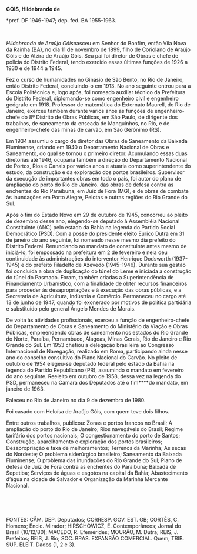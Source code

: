 **GÓIS, Hildebrando de**

\*pref. DF 1946-1947; dep. fed. BA 1955-1963.

 

*Hildebrando de Araújo Góis*nasceu em Senhor do Bonfim, então Vila Nova
da Rainha (BA), no dia 11 de novembro de 1899, filho de Coriolano de
Araújo Góis e de Alzira de Araújo Góis. Seu pai foi diretor de Obras e
chefe de polícia do Distrito Federal, tendo exercido essas últimas
funções de 1926 a 1930 e de 1944 a 1945.

Fez o curso de humanidades no Ginásio de São Bento, no Rio de Janeiro,
então Distrito Federal, concluindo-o em 1913. No ano seguinte entrou
para a Escola Politécnica e, logo após, foi nomeado auxiliar técnico da
Prefeitura do Distrito Federal, diplomando-se como engenheiro civil e
engenheiro geógrafo em 1918. Professor de matemática do Externato
Maurell, do Rio de Janeiro, exerceu também durante vários anos as
funções de engenheiro-chefe do 8º Distrito de Obras Públicas, em São
Paulo, de dirigente dos trabalhos, de saneamento da enseada de
Manguinhos, no Rio, e de engenheiro-chefe das minas de carvão, em São
Gerônimo (RS).

Em 1934 assumiu o cargo de diretor das Obras de Saneamento da Baixada
Fluminense, criando em 1940 o Departamento Nacional de Obras e
Saneamento, do qual se tornou o primeiro diretor. Acumulando essas duas
diretorias até 1946, ocuparia também a direção do Departamento Nacional
de Portos, Rios e Canais por vários anos e atuaria como superintendente
do estudo, da construção e da exploração dos portos brasileiros.
Supervisor da execução de importantes obras em todo o país, foi autor do
plano de ampliação do porto do Rio de Janeiro. das obras de defesa
contra as enchentes do Rio Paraibuna, em Juiz de Fora (MG), e de obras
de combate às inundações em Porto Alegre, Pelotas e outras regiões do
Rio Grande do Sul.

Após o fim do Estado Novo em 29 de outubro de 1945, concorreu ao pleito
de dezembro desse ano, elegendo-se deputado à Assembléia Nacional
Constituinte (ANC) pelo estado da Bahia na legenda do Partido Social
Democrático (PSD). Com a posse do presidente eleito Eurico Dutra em 31
de janeiro do ano seguinte, foi nomeado nesse mesmo dia prefeito do
Distrito Federal. Renunciando ao mandato de constituinte antes mesmo de
iniciá-lo, foi empossado na prefeitura em 2 de fevereiro e nela deu
continuidade às administrações do interventor Henrique Dodsworth
(1937-1945) e do prefeito Filadelfo de Azevedo (1945-1946). Durante sua
gestão foi concluída a obra de duplicação do túnel do Leme e iniciada a
construção do túnel do Pasmado. Foram, também criadas a Superintendência
de Financiamento Urbanístico, com a finalidade de obter recursos
financeiros para proceder às desapropriações e à execução das obras
públicas, e a Secretaria de Agricultura, Indústria e Comércio.
Permaneceu no cargo até 13 de junho de 1947, quando foi exonerado por
motivos de política partidária e substituído pelo general Ângelo Mendes
de Morais.

De volta às atividades profissionais, exerceu a função de
engenheiro-chefe do Departamento de Obras e Saneamento do Ministério da
Viação e Obras Públicas, empreendendo obras de saneamento nos estados do
Rio Grande do Norte, Paraíba, Pernambuco, Alagoas, Minas Gerais, Rio de
Janeiro e Rio Grande do Sul. Em 1953 chefiou a delegação brasileira ao
Congresso Internacional de Navegação, realizado em Roma, participando
ainda nesse ano do conselho consultivo do Plano Nacional do Carvão. No
pleito de outubro de 1954 elegeu-se deputado federal pelo estado da
Bahia na legenda do Partido Republicano (PR), assumindo o mandato em
fevereiro do ano seguinte. Reeleito em outubro de 1958, dessa vez na
legenda do PSD, permaneceu na Câmara dos Deputados até o fim****do
mandato, em janeiro de 1963.

Faleceu no Rio de Janeiro no dia 9 de dezembro de 1980.

Foi casado com Heloísa de Araújo Góis, com quem teve dois filhos.

Entre outros trabalhos, publicou: Zonas e portos francos no Brasil; A
ampliação do porto do Rio de Janeiro; Rios navegáveis do Brasil; Regime
tarifário dos portos nacionais; O congestionamento do porto de Santos;
Construção, aparelhamento e exploração dos portos brasileiros;
Desapropriação e taxa de melhoramentos; Terrenos da Marinha; As secas do
Nordeste; O problema siderúrgico brasileiro; Saneamento da Baixada
Fluminense; O problema das inundações do Rio Grande do Sul; Plano de
defesa de Juiz de Fora contra as enchentes do Paraibuna; Baixada de
Sepetiba; Serviços de águas e esgotos na capital da Bahia; Abastecimento
d’água na cidade de Salvador e Organização da Marinha Mercante Nacional.

 

 

FONTES: CÂM. DEP. Deputados; CORRESP. GOV. EST. GB; CORTÉS, C. Homens;
Encic. Mirador; HIRSCHOWICZ, E. Contemporâneos; Jornal do Brasil
(10/12/80); MACEDO, R. Efemérides; MOURÃO, M. Dutra; REIS, J. Prefeitos;
REIS, J. Rio; SOC. BRAS. EXPANSÃO COMERCIAL. Quem; TRIB. SUP. ELEIT.
Dados (1, 2 e 3).

 
